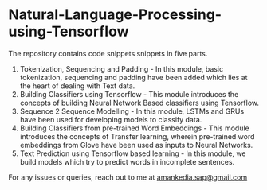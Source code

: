 # Natural-Language-Processing-using-Tensorflow

The repository contains code snippets snippets in five parts.

1. Tokenization, Sequencing and Padding - In this module, basic tokenization, sequencing and padding have been added which lies at the heart of dealing with Text data.
2. Building Classifiers using Tensorflow - This module introduces the concepts of building Neural Network Based classifiers using Tensorflow.
3. Sequence 2 Sequence Modelling - In this module, LSTMs and GRUs have been used for developing models to classify data.
4. Building Classifiers from pre-trained Word Embeddings - This module introduces the concepts of Transfer learning, wherein pre-trained word embeddings from Glove have been used as inputs to Neural Networks.
5. Text Prediction using Tensorflow based learning - In this module, we build models which try to predict words in incomplete sentences.

For any issues or queries, reach out to me at amankedia.sap@gmail.com
